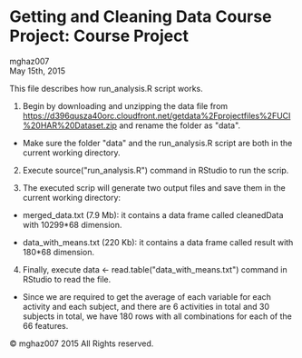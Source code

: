 # Getting and Cleaning Data Course Project: Course Project 
mghaz007  
May 15th, 2015  
    
This file describes how run_analysis.R script works.

1. Begin by downloading and unzipping the data file from https://d396qusza40orc.cloudfront.net/getdata%2Fprojectfiles%2FUCI%20HAR%20Dataset.zip and rename the folder as "data".


* Make sure the folder "data" and the run_analysis.R script are both in the current working directory.


2. Execute source("run_analysis.R") command in RStudio to run the scrip.

3. The executed scrip will generate two output files and save them in the current working directory:

* merged_data.txt (7.9 Mb): it contains a data frame called cleanedData with 10299*68 dimension.

* data_with_means.txt (220 Kb): it contains a data frame called result with 180*68 dimension.

4. Finally, execute data <- read.table("data_with_means.txt") command in RStudio to read the file. 

* Since we are required to get the average of each variable for each activity and each subject, and there are 6 activities in total and 30 subjects in total, we have 180 rows with all combinations for each of the 66 features.

&copy; mghaz007 2015 All Rights reserved.
